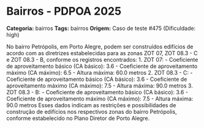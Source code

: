 # Bairros - PDPOA 2025

**Categoria:** bairros
**Tags:** bairros
**Origem:** Caso de teste #475 (Dificuldade: high)

No bairro Petrópolis, em Porto Alegre, podem ser construídos edifícios de acordo com as diretrizes estabelecidas para as zonas ZOT 07, ZOT 08.3 - C e ZOT 08.3 - B, conforme os registros encontrados: 1. ZOT 07: - Coeficiente de aproveitamento básico (CA básico): 3.6 - Coeficiente de aproveitamento máximo (CA máximo): 6.5 - Altura máxima: 60.0 metros 2. ZOT 08.3 - C: - Coeficiente de aproveitamento básico (CA básico): 3.6 - Coeficiente de aproveitamento máximo (CA máximo): 7.5 - Altura máxima: 90.0 metros 3. ZOT 08.3 - B: - Coeficiente de aproveitamento básico (CA básico): 3.6 - Coeficiente de aproveitamento máximo (CA máximo): 7.5 - Altura máxima: 90.0 metros Esses dados indicam as restrições e possibilidades de construção de edifícios nos respectivos zonas do bairro Petrópolis, conforme estabelecido no Plano Diretor de Porto Alegre.